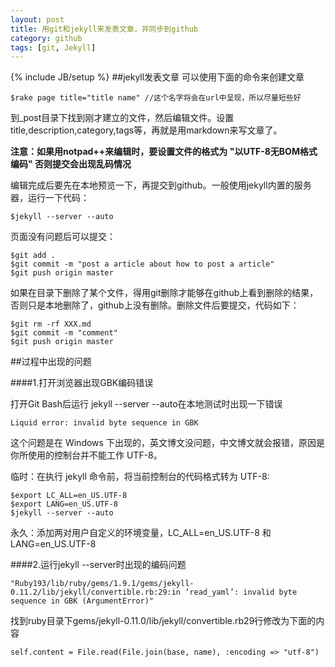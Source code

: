 ```yaml
---
layout: post
title: 用git和jekyll来发表文章，并同步到github
category: github
tags: [git, Jekyll]
---
```

{% include JB/setup %}
##jekyll发表文章
可以使用下面的命令来创建文章

    $rake page title="title name" //这个名字将会在url中呈现，所以尽量短些好
到_post目录下找到刚才建立的文件，然后编辑文件。设置title,description,category,tags等，再就是用markdown来写文章了。

  **注意：如果用notpad++来编辑时，要设置文件的格式为 "以UTF-8无BOM格式编码" 否则提交会出现乱码情况**

编辑完成后要先在本地预览一下，再提交到github。一般使用jekyll内置的服务器，运行一下代码：

    $jekyll --server --auto
页面没有问题后可以提交：

    $git add .
    $git commit -m "post a article about how to post a article"
    $git push origin master
如果在目录下删除了某个文件，得用git删除才能够在github上看到删除的结果，否则只是本地删除了，github上没有删除。删除文件后要提交，代码如下：

    $git rm -rf XXX.md
    $git commit -m "comment"
    $git push origin master
    
##过程中出现的问题

####1.打开浏览器出现GBK编码错误

打开Git Bash后运行 jekyll --server --auto在本地测试时出现一下错误

    Liquid error: invalid byte sequence in GBK
这个问题是在 Windows 下出现的，英文博文没问题，中文博文就会报错，原因是你所使用的控制台并不能工作 UTF-8。

临时：在执行 jekyll 命令前，将当前控制台的代码格式转为 UTF-8:

    $export LC_ALL=en_US.UTF-8
    $export LANG=en_US.UTF-8
    $jekyll --server --auto
永久：添加两对用户自定义的环境变量，LC_ALL=en_US.UTF-8 和 LANG=en_US.UTF-8

####2.运行jekyll --server时出现的编码问题

    "Ruby193/lib/ruby/gems/1.9.1/gems/jekyll-0.11.2/lib/jekyll/convertible.rb:29:in ‘read_yaml’: invalid byte sequence in GBK (ArgumentError)"

找到ruby目录下gems/jekyll-0.11.0/lib/jekyll/convertible.rb29行修改为下面的内容

    self.content = File.read(File.join(base, name), :encoding => "utf-8")